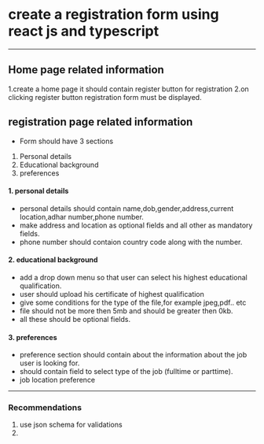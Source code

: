 # create a registration form using react js and typescript
***
## Home page related information
1.create a home page it should contain register button for registration
2.on clicking register button registration form must be displayed.

## registration page related information
+ Form should have 3 sections
1. Personal details
2. Educational background
3. preferences
#### 1. personal details 
- personal details should contain name,dob,gender,address,current location,adhar number,phone number.
- make address and location as optional fields and all other as mandatory fields.
- phone number should contaion country code along with the number.
#### 2. educational background
- add a drop down menu so that user can select his highest educational qualification.
- user should upload his certificate of highest qualification
- give some conditions for the type of the file,for example jpeg,pdf.. etc
- file should not be more then 5mb and should be greater then 0kb.
- all these should be optional fields.
#### 3. preferences
- preference section should contain about the information about the job user is looking for.
- should contain field to select type of the job (fulltime or parttime).
- job location preference
***
### Recommendations
1. use json schema for validations
2. 


